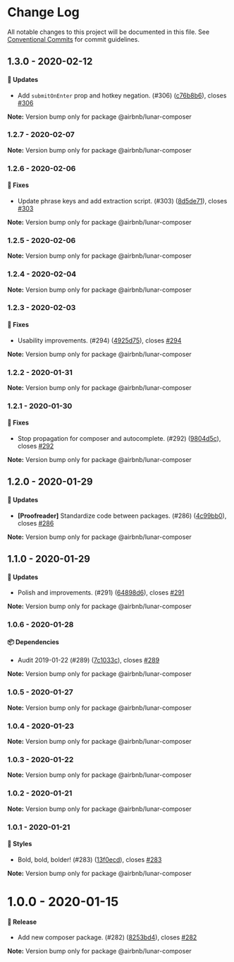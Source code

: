 # Change Log

All notable changes to this project will be documented in this file.
See [Conventional Commits](https://conventionalcommits.org) for commit guidelines.

## 1.3.0 - 2020-02-12

#### 🚀 Updates

- Add `submitOnEnter` prop and hotkey negation. (#306) ([c76b8b6](https://github.com/airbnb/lunar/commit/c76b8b6)), closes [#306](https://github.com/airbnb/lunar/issues/306)

**Note:** Version bump only for package @airbnb/lunar-composer





### 1.2.7 - 2020-02-07

**Note:** Version bump only for package @airbnb/lunar-composer





### 1.2.6 - 2020-02-06

#### 🐞 Fixes

- Update phrase keys and add extraction script. (#303) ([8d5de71](https://github.com/airbnb/lunar/commit/8d5de71)), closes [#303](https://github.com/airbnb/lunar/issues/303)

**Note:** Version bump only for package @airbnb/lunar-composer





### 1.2.5 - 2020-02-06

**Note:** Version bump only for package @airbnb/lunar-composer





### 1.2.4 - 2020-02-04

**Note:** Version bump only for package @airbnb/lunar-composer





### 1.2.3 - 2020-02-03

#### 🐞 Fixes

- Usability improvements. (#294) ([4925d75](https://github.com/airbnb/lunar/commit/4925d75)), closes [#294](https://github.com/airbnb/lunar/issues/294)

**Note:** Version bump only for package @airbnb/lunar-composer





### 1.2.2 - 2020-01-31

**Note:** Version bump only for package @airbnb/lunar-composer





### 1.2.1 - 2020-01-30

#### 🐞 Fixes

- Stop propagation for composer and autocomplete. (#292) ([9804d5c](https://github.com/airbnb/lunar/commit/9804d5c)), closes [#292](https://github.com/airbnb/lunar/issues/292)

**Note:** Version bump only for package @airbnb/lunar-composer





## 1.2.0 - 2020-01-29

#### 🚀 Updates

- **[Proofreader]** Standardize code between packages. (#286) ([4c99bb0](https://github.com/airbnb/lunar/commit/4c99bb0)), closes [#286](https://github.com/airbnb/lunar/issues/286)

**Note:** Version bump only for package @airbnb/lunar-composer





## 1.1.0 - 2020-01-29

#### 🚀 Updates

- Polish and improvements. (#291) ([64898d6](https://github.com/airbnb/lunar/commit/64898d6)), closes [#291](https://github.com/airbnb/lunar/issues/291)

**Note:** Version bump only for package @airbnb/lunar-composer





### 1.0.6 - 2020-01-28

#### 📦 Dependencies

- Audit 2019-01-22 (#289) ([7c1033c](https://github.com/airbnb/lunar/commit/7c1033c)), closes [#289](https://github.com/airbnb/lunar/issues/289)

**Note:** Version bump only for package @airbnb/lunar-composer





### 1.0.5 - 2020-01-27

**Note:** Version bump only for package @airbnb/lunar-composer





### 1.0.4 - 2020-01-23

**Note:** Version bump only for package @airbnb/lunar-composer





### 1.0.3 - 2020-01-22

**Note:** Version bump only for package @airbnb/lunar-composer





### 1.0.2 - 2020-01-21

**Note:** Version bump only for package @airbnb/lunar-composer





### 1.0.1 - 2020-01-21

#### 🎨 Styles

- Bold, bold, bolder! (#283) ([13f0ecd](https://github.com/airbnb/lunar/commit/13f0ecd)), closes [#283](https://github.com/airbnb/lunar/issues/283)

**Note:** Version bump only for package @airbnb/lunar-composer





# 1.0.0 - 2020-01-15

#### 🎉 Release

- Add new composer package. (#282) ([8253bd4](https://github.com/airbnb/lunar/commit/8253bd4)), closes [#282](https://github.com/airbnb/lunar/issues/282)

**Note:** Version bump only for package @airbnb/lunar-composer
